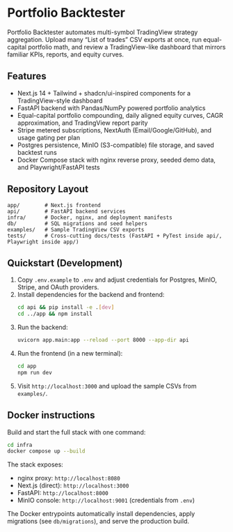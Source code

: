# Portfolio Backtester

Portfolio Backtester automates multi-symbol TradingView strategy aggregation. Upload many “List of trades” CSV exports at once, run equal-capital portfolio math, and review a TradingView-like dashboard that mirrors familiar KPIs, reports, and equity curves.

## Features
- Next.js 14 + Tailwind + shadcn/ui-inspired components for a TradingView-style dashboard
- FastAPI backend with Pandas/NumPy powered portfolio analytics
- Equal-capital portfolio compounding, daily aligned equity curves, CAGR approximation, and TradingView report parity
- Stripe metered subscriptions, NextAuth (Email/Google/GitHub), and usage gating per plan
- Postgres persistence, MinIO (S3-compatible) file storage, and saved backtest runs
- Docker Compose stack with nginx reverse proxy, seeded demo data, and Playwright/FastAPI tests

## Repository Layout
```
app/        # Next.js frontend
api/        # FastAPI backend services
infra/      # Docker, nginx, and deployment manifests
db/         # SQL migrations and seed helpers
examples/   # Sample TradingView CSV exports
tests/      # Cross-cutting docs/tests (FastAPI + PyTest inside api/, Playwright inside app/)
```

## Quickstart (Development)

1. Copy `.env.example` to `.env` and adjust credentials for Postgres, MinIO, Stripe, and OAuth providers.
2. Install dependencies for the backend and frontend:
   ```bash
   cd api && pip install -e .[dev]
   cd ../app && npm install
   ```
3. Run the backend:
   ```bash
   uvicorn app.main:app --reload --port 8000 --app-dir api
   ```
4. Run the frontend (in a new terminal):
   ```bash
   cd app
   npm run dev
   ```
5. Visit `http://localhost:3000` and upload the sample CSVs from `examples/`.

## Docker instructions

Build and start the full stack with one command:

```bash
cd infra
docker compose up --build
```

The stack exposes:

- nginx proxy: `http://localhost:8080`
- Next.js (direct): `http://localhost:3000`
- FastAPI: `http://localhost:8000`
- MinIO console: `http://localhost:9001` (credentials from `.env`)

The Docker entrypoints automatically install dependencies, apply migrations (see `db/migrations`), and serve the production build.

